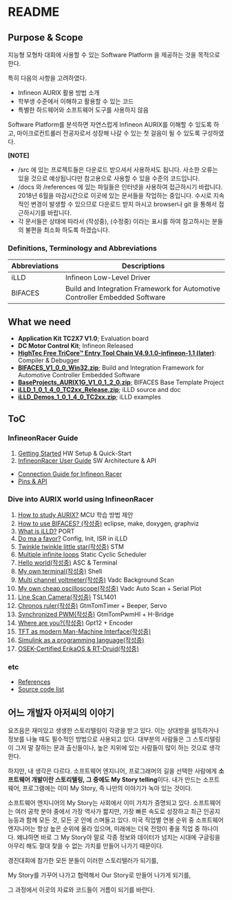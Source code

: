 # README

## Purpose & Scope
지능형 모형차 대회에 사용할 수 있는 Software Platform 을 제공하는 것을 목적으로 한다.

특히 다음의 사항을 고려하였다.

*   Infineon AURIX 활용 방법 소개
*   학부생 수준에서 이해하고 활용할 수 있는 코드
*   특별한 하드웨어와 소프트웨어 도구를 사용하지 않음

Software Platform를 분석하면 자연스럽게 Infineon AURIX를 이해할 수 있도록 하고,
마이크로컨트롤러 전공자로서 성장해 나갈 수 있는 첫 걸음이 될 수 있도록 구성하였다.



**[NOTE]**

* /src 에 있는 프로젝트들은 다운로드 받으셔서 사용하셔도 됩니다.  사소한 오류는 있을 것으로 예상됩니다만 참고용으로 사용할 수 있을 수준의 코드입니다.
* /docs 와 /references 에 있는 파일들은 인터넷을 사용하여 접근하시기 바랍니다. 2018년 6월을 마감시간으로 이곳에 있는 문서들을 작업하는 중입니다.  수시로 지속적인 변경이 발생할 수 있으므로 다운로드 받지 마시고 browser나 git 을 통해서 접근하시기를 바랍니다.
* 각 문서들은 상태에 따라서 (작성중), (수정중) 이라는 표시를 하여 참고하시는 분들의 불편을 최소화 하도록 하겠습니다.



### Definitions, Terminology and Abbreviations

| Abbreviations | Descriptions                                                 |
| ------------- | ------------------------------------------------------------ |
| iLLD          | Infineon Low-Level Driver                                    |
| BIFACES       | Build and Integration Framework for Automotive Controller Embedded Software |

## What we need
* **Application Kit TC2X7 V1.0**; Evaluation board
* **DC Motor Control Kit**; Infineon Released
* [**HighTec Free TriCore™ Entry Tool Chain V4.9.1.0-infineon-1.1 (later)**](https://free-entry-toolchain.hightec-edv.com/index.php): Compiler & Debugger
* [**BIFACES_V1_0_0_Win32.zip**](https://drive.google.com/open?id=1tYg7DDeB-HNf8ZCV7toeD5UtMwiLin4A); Build and Integration Framework for Automotive Controller Embedded Software
* [**BaseProjects_AURIX1G_V1_0_1_2_0.zip**](https://drive.google.com/open?id=1Lz3eHBS7BILysJJKFyYaDNGYYkTbJ7jg); BIFACES Base Template Project
* [**iLLD_1_0_1_4_0_TC2xx_Release.zip**](https://drive.google.com/open?id=1c_0dBZk6qQFeWFwpmISwJcjg9llLFcN8); iLLD source and doc
* [**iLLD_Demos_1_0_1_4_0_TC2xx.zip**](https://drive.google.com/file/d/143MTFcHteeId-dcKe6ITDmq456WDAMXF/view?usp=sharing); iLLD examples




## ToC

### InfineonRacer Guide

1.  [Getting Started](./docs/GettingStarted.md)  HW Setup & Quick-Start
2.  [InfineonRacer User Guide](./docs/InfineonRacerUserGuide.md)  SW Architecture & API


* [Connection Guide for Infineon Racer](./docs/ConnectionGuide.md)
* [Pins & API](./docs/PinsApi.xlsx)

### Dive into AURIX world using InfineonRacer

1.  [How to study AURIX?](./docs/HowToStudyAurix.md) MCU 학습 방법 제안
2.  [How to use BIFACES? (작성중)](./docs/HowToUseBIFACES.md)  eclipse, make, doxygen, graphviz
3.  [What is iLLD?](./docs/WhatIsIlld.md) PORT
4.  [Do ma a favor?](./docs/DoMeAFavor.md) Config, Init, ISR in iLLD
5.  [Twinkle twinkle little star(작성중)](./docs/TwinkleTwinkleLittleStar.md)  STM
6.  [Multiple infinite loops](./docs/MultipleInfiniteLoops.md) Static Cyclic Scheduler
7.  [Hello world(작성중)](./docs/HelloWorld.md)  ASC & Terminal
8.  [My own terminal(작성중)](./docs/MyOwnTerminal.md) Shell
9.  [Multi channel voltmeter(작성중)](./docs/MultiChannelVoltmeter.md)  Vadc Background Scan
10.  [My own cheap oscilloscope(작성중)](./docs/MyOwnCheapOscilloscope.md)  Vadc Auto Scan + Serial Plot
11.  [Line Scan Camera(작성중)](./docs/LineScanCamera.md) TSL1401
12.  [Chronos ruler(작성중)](./docs/ChronosRuler.md) GtmTomTimer + Beeper, Servo
13.  [Synchronized PWM(작성중)](./docs/SynchronizedPwm.md) GtmTomPwmHl + H-Bridge
14.  [Where are you?(작성중)](./docs/WhereAreYou.md) Gpt12 + Encoder
15.  [TFT as modern Man-Machine Interface(작성중)](./docs/TftAsModernMmi.md)
16.  [Simulink as a programming language(작성중)](./docs/SimulinkAsAProgrammingLanguage.md)
17.  [OSEK-Certified ErikaOS & RT-Druid(작성중)](./docs/OsekCertificedErikaOsRtDruid.md)


### etc

* [References](./docs/References.md)
* [Source code list](./src/README.md)




## 어느 개발자 아저씨의 이야기

요즈음은 재미있고 생생한 스토리텔링이 각광을 받고 있다.  이는 상대방을 설득하거나 정보를 나눌 때도 필수적인 방법으로 사용되고 있다.  대부분의 사람들은 그 스토리텔링이 그저 말 잘하는 문과 출신들이나, 높은 지위에 있는 사람들이 많이 하는 것으로 생각한다.

 하지만, 내 생각은 다르다. 소프트웨어 엔지니어, 프로그래머의 길을 선택한 사람에게 **소프트웨어 개발이란 스토리텔링, 그 중에도 My Story telling**이다.  내가 만드는 소프트웨어, 프로그램에는 이미 My Story, 즉 나만의 이야기가 녹아 있는 것이다.

 소프트웨어 엔지니어의 My Story는 사회에서 이미 가치가 증명되고 있다. 소프트웨어는 여러 공학 분야 중에서 가장 역사가 짧지만, 가장 빠른 속도로 성장하고 최근 인공지능등과 함께 모든 것, 모든 곳 안에 스며들고 있다.  미국 직업별 연봉 순위 중 소프트웨어 엔지니어는 항상 높은 순위에 올라 있으며, 미래에는 더욱 전망이 좋을 직업 중 하나이다.  왜냐하면 바로 그 My Story야 말로 각종 정보와 데이터가 넘치는 시대에 구글링을 아무리 해도 절대 찾을 수 없는 가치를 만들어 나가기 때문이다.

 경진대회에 참가한 모든 분들이 이러한 스토리텔러가 되기를,

My Story를 가꾸어 나가고 협력해서 Our Story로 만들어 나가게 되기를,

그 과정에서 이곳의 자료와 코드들이 거름이 되기를 바란다.
